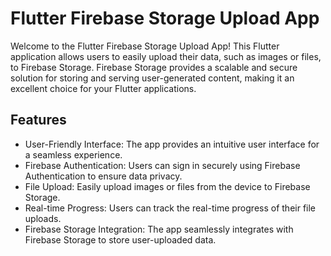 # Flutter Firebase Storage Upload App
Welcome to the Flutter Firebase Storage Upload App! This Flutter application allows users to easily upload their data, such as images or files, to Firebase Storage. Firebase Storage provides a scalable and secure solution for storing and serving user-generated content, making it an excellent choice for your Flutter applications.

## Features
* User-Friendly Interface: The app provides an intuitive user interface for a seamless experience.
* Firebase Authentication: Users can sign in securely using Firebase Authentication to ensure data privacy.
* File Upload: Easily upload images or files from the device to Firebase Storage.
* Real-time Progress: Users can track the real-time progress of their file uploads.
* Firebase Storage Integration: The app seamlessly integrates with Firebase Storage to store user-uploaded data.
